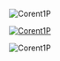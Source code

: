 <div>
<p align="center"> <img src="https://komarev.com/ghpvc/?username=Corent1P&label=Profile%20views&color=073755&style=for-the-badge" alt="Corent1P" /> </p>

<p align="center"> <a href="https://github.com/ryo-ma/github-profile-trophy"><img src="https://github-profile-trophy.vercel.app/?username=Corent1P&column=3&theme=darkhub&no-frame=true" alt="Corent1P" /></a> </p>
</div>

<div>
  
  
  <p align="center"><img align="center" src="https://github-readme-streak-stats.herokuapp.com/?user=Corent1P&theme=default" alt="Corent1P" /></p>
</div>

